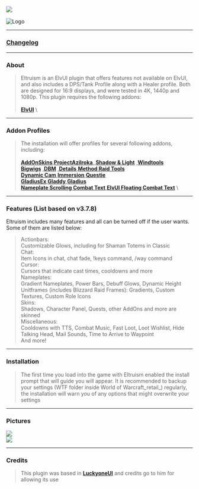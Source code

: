 ### [![](https://img.shields.io/badge/Eltruism-Join-steelblue.svg?longCache=true?style=flat-square&logo=discord)](https://discord.gg/cXfA56gmYW)
![Logo](https://i.imgur.com/rSz4VmT.png)
___
### [Changelog](https://github.com/eltreum0/eltruism/blob/main/Changelog.md)
___
### About
> Eltruism is an ElvUI plugin that offers features not available on ElvUI, and also includes a DPS/Tank Profile along with a Healer profile. Both are designed for 16:9 displays, and were tested in 4K, 1440p and 1080p. This plugin requires the following addons:\
 \
**[ElvUI](https://www.tukui.org/download.php/ui=elvui)** \
___
### Addon Profiles
> The installation will offer profiles for several following addons, including:\
 \
**[AddOnSkins](https://www.curseforge.com/wow/addons/addonskins)**,**[ProjectAzilroka](https://www.curseforge.com/wow/addons/projectazilroka)**,,**[Shadow & Light](https://www.tukui.org/addons.php?id=38)** ,**[Windtools](https://www.curseforge.com/wow/addons/elvui-windtools)** \
**[Bigwigs](https://www.curseforge.com/wow/addons/big-wigs)** ,**[DBM](https://www.curseforge.com/wow/addons/deadly-boss-mods)** ,**[Details](https://www.curseforge.com/wow/addons/details)**,**[Method Raid Tools](https://www.curseforge.com/wow/addons/method-raid-tools)**\
**[Dynamic Cam](https://www.curseforge.com/wow/addons/dynamiccam)**,**[Immersion](https://www.curseforge.com/wow/addons/immersion)**,**[Questie](https://www.curseforge.com/wow/addons/questie)**\
**[GladiusEx](https://www.curseforge.com/wow/addons/gladiusex)**,**[Gladdy](https://www.curseforge.com/wow/addons/gladdy-tbc)**,**[Gladius](https://www.curseforge.com/wow/addons/gladius-v3)**\
**[Nameplate Scrolling Combat Text](https://www.curseforge.com/wow/addons/nameplate-scrolling-combat-text)**,**[ElvUI Floating Combat Text](https://www.tukui.org/addons.php?id=137)** \
___
### Features (List based on v3.7.8)
Eltruism includes many features and all can be turned off if the user wants. Some of them are listed below:

>Actionbars:\
Customizable Glows, including for Shaman Totems in Classic
\
>Chat:\
>Item Icons in chat, chat fade, !keys command, /way command
>\
>Cursor:\
Cursors that indicate cast times, cooldowns and more
\
>Nameplates:\
>Gradient Nameplates, Power Bars, Debuff Glows, Dynamic Height
\
>Unitframes (includes Blizzard Raid Frames):
>Gradients, Custom Textures, Custom Role Icons
\
Skins:\
Shadows, Character Panel, Quests, other AddOns and more are skinned
\
Miscellaneous:\
Cooldowns with TTS, Combat Music, Fast Loot, Loot Wishlist, Hide Talking Head, Mail Sounds, Time to Arrive to Waypoint
\
And more!
___
### Installation
> The first time you load into the game with Eltruism enabled the install prompt that will guide you will appear. It is recommended to backup your settings (WTF folder inside World of Warcraft_retail_) regularly, the installation will warn you of any options that might overwrite your settings
___
### Pictures
[![](https://i.imgur.com/7QAQhFm.jpg)](https://i.imgur.com/7QAQhFm.jpg)
\
[![](https://i.imgur.com/bwpn8jk.jpg)](https://i.imgur.com/bwpn8jk.jpg)
___
### Credits
> This plugin was based in **[LuckyoneUI](httpswww.tukui.orgaddons.php?id=154)** and credits go to him for allowing its use
